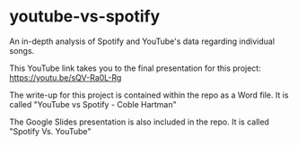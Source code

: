 # youtube-vs-spotify
An in-depth analysis of Spotify and YouTube's data regarding individual songs. 

This YouTube link takes you to the final presentation for this project: https://youtu.be/sQV-Ra0L-Rg

The write-up for this project is contained within the repo as a Word file. It is called "YouTube vs Spotify - Coble Hartman"

The Google Slides presentation is also included in the repo. It is called "Spotify Vs. YouTube"
